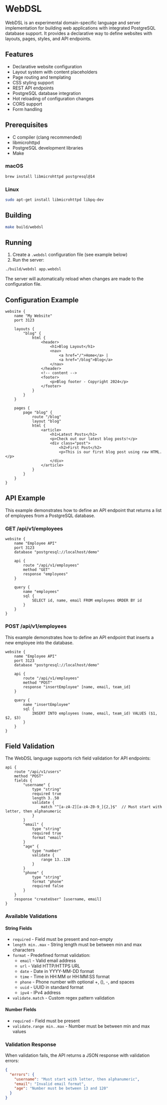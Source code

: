 # WebDSL

WebDSL is an experimental domain-specific language and server implementation for building web applications with integrated PostgreSQL database support. It provides a declarative way to define websites with layouts, pages, styles, and API endpoints.

## Features

- Declarative website configuration
- Layout system with content placeholders
- Page routing and templating
- CSS styling support
- REST API endpoints
- PostgreSQL database integration
- Hot reloading of configuration changes
- CORS support
- Form handling

## Prerequisites

- C compiler (clang recommended)
- libmicrohttpd
- PostgreSQL development libraries
- Make

### macOS

```bash
brew install libmicrohttpd postgresql@14
```

### Linux

```bash
sudo apt-get install libmicrohttpd libpq-dev
```

## Building

```bash
make build/webdsl
```

## Running

1. Create a `.webdsl` configuration file (see example below)
2. Run the server:

```bash
./build/webdsl app.webdsl
```

The server will automatically reload when changes are made to the configuration file.

## Configuration Example

```webdsl
website {
    name "My Website"
    port 3123

    layouts {
        "blog" {
            html {
                <header>
                    <h1>Blog Layout</h1>
                    <nav>
                        <a href="/">Home</a> |
                        <a href="/blog">Blog</a>
                    </nav>
                </header>
                <!-- content -->
                <footer>
                    <p>Blog footer - Copyright 2024</p>
                </footer>
            }
        }
    }

    pages {
        page "blog" {
            route "/blog"
            layout "blog"
            html {
                <article>
                    <h1>Latest Posts</h1>
                    <p>Check out our latest blog posts!</p>
                    <div class="post">
                        <h2>First Post</h2>
                        <p>This is our first blog post using raw HTML.</p>
                    </div>
                </article>
            }
        }
    }
}
```

## API Example

This example demonstrates how to define an API endpoint that returns a list of employees from a PostgreSQL database.

### GET /api/v1/employees

```webdsl
website {
    name "Employee API"
    port 3123
    database "postgresql://localhost/demo"

    api {
        route "/api/v1/employees"
        method "GET"
        response "employees"
    }

    query {
        name "employees"
        sql {
            SELECT id, name, email FROM employees ORDER BY id
        }
    }
}
```

### POST /api/v1/employees

This example demonstrates how to define an API endpoint that inserts a new employee into the database.

```webdsl
website {
    name "Employee API"
    port 3123
    database "postgresql://localhost/demo"

    api {
        route "/api/v1/employees"
        method "POST"
        response "insertEmployee" [name, email, team_id]
    }

    query {
        name "insertEmployee"
        sql {
            INSERT INTO employees (name, email, team_id) VALUES ($1, $2, $3)
        }
    }
}
```

## Field Validation

The WebDSL language supports rich field validation for API endpoints:

```webdsl
api {
    route "/api/v1/users"
    method "POST"
    fields {
        "username" {
            type "string"
            required true
            length 3..50
            validate {
                match "^[a-zA-Z][a-zA-Z0-9_]{2,}$"  // Must start with letter, then alphanumeric
            }
        }
        "email" {
            type "string"
            required true
            format "email"
        }
        "age" {
            type "number"
            validate {
                range 13..120
            }
        }
        "phone" {
            type "string"
            format "phone"
            required false
        }
    }
    response "createUser" [username, email]
}
```

### Available Validations

#### String Fields
- `required` - Field must be present and non-empty
- `length min..max` - String length must be between min and max characters
- `format` - Predefined format validation:
  - `email` - Valid email address
  - `url` - Valid HTTP/HTTPS URL
  - `date` - Date in YYYY-MM-DD format
  - `time` - Time in HH:MM or HH:MM:SS format
  - `phone` - Phone number with optional +, (), -, and spaces
  - `uuid` - UUID in standard format
  - `ipv4` - IPv4 address
- `validate.match` - Custom regex pattern validation

#### Number Fields
- `required` - Field must be present
- `validate.range min..max` - Number must be between min and max values

### Validation Response

When validation fails, the API returns a JSON response with validation errors:

```json
{
  "errors": {
    "username": "Must start with letter, then alphanumeric",
    "email": "Invalid email format",
    "age": "Number must be between 13 and 120"
  }
}
```

